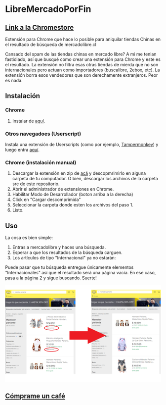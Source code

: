 # LibreMercadoPorFin
## [Link a la Chromestore](https://chrome.google.com/webstore/detail/libre-mercado-por-fin/gkpmkhmeehedhppgjodpjdjbjiaoiphe?hl=es)
Extensión para Chrome que hace lo posible para aniquilar tiendas Chinas en el resultado de búsqueda de mercadolibre.cl

Cansado del spam de las tiendas chinas en mercado libre? A mi me tenian fastidiado, así que busqué como crear una extensión para Chrome y este es el resultado.
La extensión no filtra esas otras tiendas de mierda que no son internacionales pero actuan como importadores (buscalibre, 2ebox, etc). La extensión borra esos vendedores que son derechamente extranjeros. Peor es nada.

## Instalación

### Chrome
1. Instalar de [aquí](https://chrome.google.com/webstore/detail/libre-mercado-por-fin/gkpmkhmeehedhppgjodpjdjbjiaoiphe?hl=es).

### Otros navegadoes (Userscript)
Instala una extensión de Userscripts (como por ejemplo, [Tampermonkey](https://www.tampermonkey.net/)) y luego entra [aquí](https://github.com/ivanMSC/LibreMercadoPorFin/raw/main/src/script.user.js).

### Chrome (instalación manual)
1. Descargar la extensión en zip de [acá](https://github.com/ivanMSC/LibreMercadoPorFin/blob/main/LibreMercadoPorFin.zip) y descopmrimirlo en alguna carpeta de tu computador. O bien, descargar los archivos de la carpeta src de este repositorio.
2. Abrir el administrador de extensiones en Chrome.
3. Habilitar Modo de Desarrollador (boton arriba a la derecha)
4. Click en "Cargar descomprimida"
5. Seleccionar la carpeta donde esten los archivos del paso 1.
6. Listo.



## Uso
La cosa es bien simple:
1. Entras a mercadolibre y haces una búsqueda.
2. Esperar a que los resultados de la búsqueda carguen.
3. Los artículos de tipo "Internacional" ya no estarán:

Puede pasar que tu búsqueda entregue únicamente elementos "Internacionales" así que el resultado será una página vacía. En ese caso, pasa a la página 2 y sigue buscando. Suerte!

![Ejemplo](https://raw.githubusercontent.com/ivanMSC/LibreMercadoPorFin/main/Ejemplo.png)



## [Cómprame un café](https://linktr.ee/ivanMSC)
